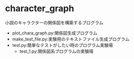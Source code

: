 # character_graph
小説のキャラクターの関係図を構築するプログラム
- plot_chara_graph.py:関係図生成プログラム
- make_test_file.py:実験用のテキストファイル生成プログラム
- test.py:簡単なテストがしたい時のプログラム実験場
  - test_1.py:関係図系プログラムの実験場
